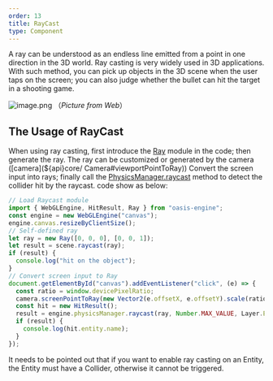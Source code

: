 ```yaml
---
order: 13
title: RayCast
type: Component
---
```


A ray can be understood as an endless line emitted from a point in one direction in the 3D world. Ray casting is very widely used in 3D applications. With such method, you can pick up objects in the 3D scene when the user taps on the screen; you can also judge whether the bullet can hit the target in a shooting game.

![image.png](https://gw.alipayobjects.com/mdn/rms_d27172/afts/img/A*sr_IRYSLugMAAAAAAAAAAAAAARQnAQ) （_Picture from Web_）

## The Usage of RayCast

When using ray casting, first introduce the [Ray](${api}math/Ray) module in the code; then generate the ray. The ray can be customized or generated by the camera ([camera](${api}core/ Camera#viewportPointToRay)) Convert the screen input into rays; finally call the [PhysicsManager.raycast](${api}core/PhysicsManager#raycast) method to detect the collider hit by the raycast. code show as below:

```typescript
// Load Raycast module
import { WebGLEngine, HitResult, Ray } from "oasis-engine";
const engine = new WebGLEngine("canvas");
engine.canvas.resizeByClientSize();
// Self-defined ray
let ray = new Ray([0, 0, 0], [0, 0, 1]);
let result = scene.raycast(ray);
if (result) {
  console.log("hit on the object");
}
// Convert screen input to Ray
document.getElementById("canvas").addEventListener("click", (e) => {
  const ratio = window.devicePixelRatio;
  camera.screenPointToRay(new Vector2(e.offsetX, e.offsetY).scale(ratio), ray);
  const hit = new HitResult();
  result = engine.physicsManager.raycast(ray, Number.MAX_VALUE, Layer.Everything, hit);
  if (result) {
    console.log(hit.entity.name);
  }
});
```

It needs to be pointed out that if you want to enable ray casting on an Entity, the Entity must have a Collider, otherwise it cannot be triggered.
